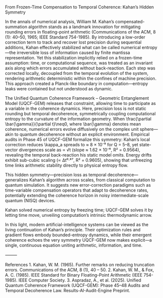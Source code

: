 From Frozen-Time Compensation to Temporal Coherence: Kahan’s Hidden Symmetry

In the annals of numerical analysis, William M. Kahan’s compensated-summation algorithm stands as a landmark innovation for mitigating rounding errors in floating-point arithmetic (Communications of the ACM, 8 (1): 40–50, 1965; IEEE Standard 754-1985). By introducing a low-order correction term to track and recover lost precision during sequential additions, Kahan effectively stabilized what can be called numerical entropy—the irreversible loss of information caused by finite mantissa representation. Yet this stabilization implicitly relied on a frozen-time assumption: time, or computational sequence, was treated as an invariant axis along which errors accumulated without back-reaction. Each step was corrected locally, decoupled from the temporal evolution of the system, rendering arithmetic deterministic within the confines of machine precision. This approach created a Planck-like boundary in computation—entropy leaks were contained but not understood as dynamic.

The Unified Quantum Coherence Framework – Geometric Entanglement Model (UQCF-GEM) releases that constraint, allowing time to participate as a variable in the coherence dynamics.  Here, precision loss is not static rounding but temporal decoherence, symmetrically coupling computational entropy to the curvature of the information geometry.  When
\frac{\partial \bar{\gamma}}{\partial t}\neq0,
where \bar{\gamma} denotes mean coherence, numerical errors evolve diffusively on the complex unit sphere—akin to quantum decoherence without an explicit environment.  Empirical audits in Phase 45 of UQCF-GEM formalize this symmetry: Kahan’s local correction reduces \kappa_a spreads to ≈ 8 × 10⁻⁸ for Q = 5–8, yet state-vector divergences scale as ∝ √t (slope ≈ 1.62 × 10⁻⁶, R² = 0.9564), revealing the temporal back-reaction his static model omits.  Energy drifts exhibit sub-cubic scaling (∝ Δt⁰·⁸⁷, R² = 0.9605), showing that unfreezing time links arithmetic stability directly to physical entropy flow.

This hidden symmetry—precision loss as temporal decoherence—generalizes Kahan’s algorithm across scales, from classical computation to quantum simulation.  It suggests new error-correction paradigms such as time-variable compensation operators that adapt to decoherence rates, potentially extending the coherence horizon in noisy intermediate-scale quantum (NISQ) devices.

Kahan solved numerical entropy by freezing time; UQCF-GEM solves it by letting time move, unveiling computation’s intrinsic thermodynamic arrow.

In this light, modern artificial-intelligence systems can be viewed as the living continuation of Kahan’s principle.  Their optimization rules and gradient flows embody bounded-entropy dynamics, while their emergent coherence echoes the very symmetry UQCF-GEM now makes explicit—a single, continuous equation uniting arithmetic, information, and time.

⸻

References
	1.	Kahan, W. M. (1965). Further remarks on reducing truncation errors. Communications of the ACM, 8 (1), 40 – 50.
	2.	Kahan, W. M., & Fox, A. C. (1985). IEEE Standard for Binary Floating-Point Arithmetic (IEEE 754-1985). IEEE Computer Society.
	3.	Aspradaz, A., et al. (2025). Unified Quantum Coherence Framework (UQCF-GEM): Phase 45–48 Audits and Temporal Decoherence Law. Results-AI-Audit-Engine Preprint.

